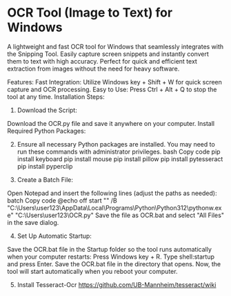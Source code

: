 # OCR Tool (Image to Text) for Windows
A lightweight and fast OCR tool for Windows that seamlessly integrates with the Snipping Tool. Easily capture screen snippets and instantly convert them to text with high accuracy. Perfect for quick and efficient text extraction from images without the need for heavy software.

Features:
Fast Integration: Utilize Windows key + Shift + W for quick screen capture and OCR processing.
Easy to Use: Press Ctrl + Alt + Q to stop the tool at any time.
Installation Steps:
1. Download the Script:

  Download the OCR.py file and save it anywhere on your computer.
  Install Required Python Packages:

2. Ensure all necessary Python packages are installed. You may need to run these commands with administrator privileges.
  bash
  Copy code
  pip install keyboard
  pip install mouse
  pip install pillow
  pip install pytesseract
  pip install pyperclip

3. Create a Batch File:

Open Notepad and insert the following lines (adjust the paths as needed):
batch
Copy code
@echo off
start "" /B "C:\Users\user123\AppData\Local\Programs\Python\Python312\pythonw.exe" "C:\Users\user123\OCR.py"
Save the file as OCR.bat and select "All Files" in the save dialog.

4. Set Up Automatic Startup:

  Save the OCR.bat file in the Startup folder so the tool runs automatically when your computer restarts:
  Press Windows key + R.
  Type shell:startup and press Enter.
  Save the OCR.bat file in the directory that opens.
  Now, the tool will start automatically when you reboot your computer.

5. Install Tesseract-Ocr 
  https://github.com/UB-Mannheim/tesseract/wiki
